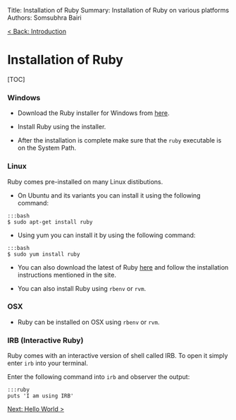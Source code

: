 Title:   Installation of Ruby
Summary: Installation of Ruby on various platforms
Authors: Somsubhra Bairi

[< Back: Introduction](introduction)

Installation of Ruby
======

[TOC]

### Windows

* Download the Ruby installer for Windows from [here](https://www.ruby-lang.org/en/downloads/).

* Install Ruby using the installer.

* After the installation is complete make sure that the `ruby` executable is on the System Path.


### Linux
Ruby comes pre-installed on many Linux distibutions.

* On Ubuntu and its variants you can install it using the following command:

```
:::bash
$ sudo apt-get install ruby 
```

* Using yum you can install it by using the following command:

```
:::bash
$ sudo yum install ruby
```

* You can also download the latest of Ruby [here](https://www.ruby-lang.org/en/downloads/) and follow the installation instructions mentioned in the site.

* You can also install Ruby using `rbenv` or `rvm`.

### OSX

* Ruby can be installed on OSX using `rbenv` or `rvm`.


### IRB (Interactive Ruby)
Ruby comes with an interactive version of shell called IRB. To open it simply enter `irb` into your terminal. 

Enter the following command into `irb` and observer the output:

```
:::ruby
puts 'I am using IRB'
```

[Next: Hello World >](hello-world)